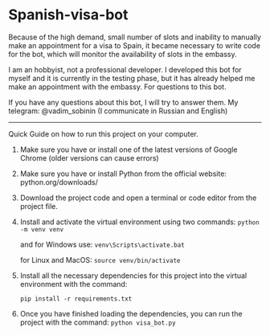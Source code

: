 # Spanish-visa-bot
Because of the high demand, small number of slots and inability to manually make an appointment for a visa to Spain, it became necessary to write code for the bot, which will monitor the availability of slots in the embassy. 



I am an hobbyist, not a professional developer.
I developed this bot for myself and it is currently in the testing phase, but it has already helped me make an appointment with the embassy. For questions to this bot. 

If you have any questions about this bot, I will try to answer them. 
My telegram: @vadim_sobinin (I communicate in Russian and English)

***

Quick Guide on how to run this project on your computer. 
1. Make sure you have or install one of the latest versions of Google Chrome (older versions can cause errors)
2. Make sure you have or install Python from the official website: python.org/downloads/
3. Download the project code and open a terminal or code editor from the project file. 
4. Install and activate the virtual environment using two commands: ```python -m venv venv``` 

    and for Windows use: ```venv\Scripts\activate.bat``` 

    for Linux and MacOS: ```source venv/bin/activate```
5. Install all the necessary dependencies for this project into the virtual environment with the command: 
    
    ```pip install -r requirements.txt```
6. Once you have finished loading the dependencies, you can run the project with the command: ```python visa_bot.py```
